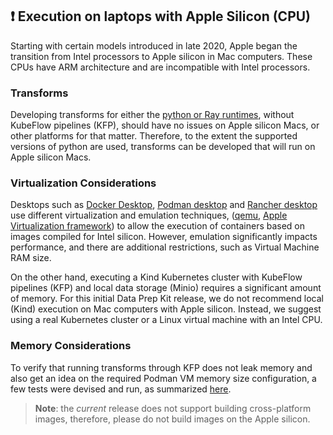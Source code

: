 ## &#x2757; Execution on laptops with Apple Silicon (CPU)
Starting with certain models introduced in late 2020, Apple began the transition from Intel processors to Apple silicon in Mac computers.
These CPUs have ARM architecture and are incompatible with Intel processors. 

### Transforms
Developing transforms for either the [python or Ray runtimes](../data-processing-lib/doc/transform-runtimes.md), without KubeFlow pipelines (KFP), should have no issues on Apple silicon Macs,
or other platforms for that matter.
Therefore, to the extent the supported versions of python are used, transforms can be developed that will run on Apple silicon Macs. 
### Virtualization Considerations

Desktops such as [Docker Desktop](https://www.docker.com/products/docker-desktop/),
[Podman desktop](https://podman-desktop.io/) and [Rancher desktop](https://docs.rancherdesktop.io/) use different virtualization and emulation techniques,
([qemu](https://www.qemu.org/), [Apple Virtualization framework](https://developer.apple.com/documentation/virtualization))
to allow the execution of containers based on images compiled for Intel silicon. However, emulation significantly
impacts performance, and there are additional restrictions, such as Virtual Machine RAM size.

On the other hand, executing a Kind Kubernetes cluster with KubeFlow pipelines (KFP) and local data storage (Minio)
requires a significant amount of memory. For this initial Data Prep Kit release, we do not recommend local (Kind)
execution on Mac computers with Apple silicon. Instead, we suggest using a real Kubernetes cluster or a Linux virtual
machine with an Intel CPU.

### Memory Considerations

To verify that running transforms through KFP does not leak memory and also get an idea on the required Podman VM memory size configuration, a few tests were devised and run, as summarized [here](memory.md).

> **Note**: the *current* release does not support building cross-platform images, therefore, please do not build images 
on the Apple silicon. 

